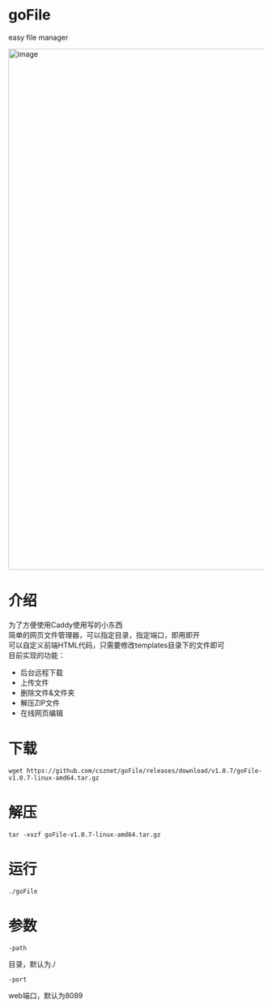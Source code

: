 # goFile
easy file manager

<img width="1029" alt="image" src="https://user-images.githubusercontent.com/127601663/225728027-fdfe5172-1220-4619-8635-60bb4a085c89.png">

介绍
===

为了方便使用Caddy使用写的小东西  
简单的网页文件管理器，可以指定目录，指定端口，即用即开  
可以自定义前端HTML代码，只需要修改templates目录下的文件即可  
目前实现的功能：
 - 后台远程下载
 - 上传文件
 - 删除文件&文件夹
 - 解压ZIP文件
 - 在线网页编辑

下载
===
    wget https://github.com/csznet/goFile/releases/download/v1.0.7/goFile-v1.0.7-linux-amd64.tar.gz
解压
===
    tar -xvzf goFile-v1.0.7-linux-amd64.tar.gz
运行
===
    ./goFile

参数
===
    -path

目录，默认为./

    -port

web端口，默认为8089